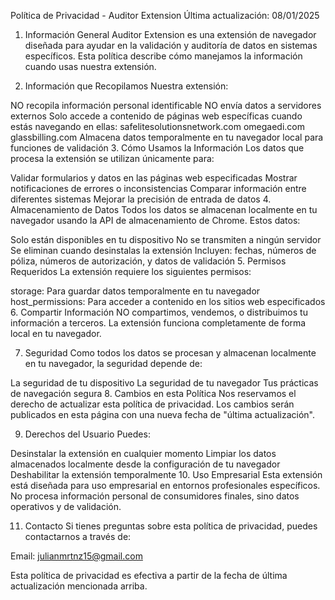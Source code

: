 Política de Privacidad - Auditor Extension
Última actualización: 08/01/2025
1. Información General
Auditor Extension es una extensión de navegador diseñada para ayudar en la validación y auditoría de datos en sistemas específicos. Esta política describe cómo manejamos la información cuando usas nuestra extensión.

2. Información que Recopilamos
Nuestra extensión:

NO recopila información personal identificable
NO envía datos a servidores externos
Solo accede a contenido de páginas web específicas cuando estás navegando en ellas:
safelitesolutionsnetwork.com
omegaedi.com
glassbilling.com
Almacena datos temporalmente en tu navegador local para funciones de validación
3. Cómo Usamos la Información
Los datos que procesa la extensión se utilizan únicamente para:

Validar formularios y datos en las páginas web especificadas
Mostrar notificaciones de errores o inconsistencias
Comparar información entre diferentes sistemas
Mejorar la precisión de entrada de datos
4. Almacenamiento de Datos
Todos los datos se almacenan localmente en tu navegador usando la API de almacenamiento de Chrome. Estos datos:

Solo están disponibles en tu dispositivo
No se transmiten a ningún servidor
Se eliminan cuando desinstalas la extensión
Incluyen: fechas, números de póliza, números de autorización, y datos de validación
5. Permisos Requeridos
La extensión requiere los siguientes permisos:

storage: Para guardar datos temporalmente en tu navegador
host_permissions: Para acceder a contenido en los sitios web especificados
6. Compartir Información
NO compartimos, vendemos, o distribuimos tu información a terceros. La extensión funciona completamente de forma local en tu navegador.

7. Seguridad
Como todos los datos se procesan y almacenan localmente en tu navegador, la seguridad depende de:

La seguridad de tu dispositivo
La seguridad de tu navegador
Tus prácticas de navegación segura
8. Cambios en esta Política
Nos reservamos el derecho de actualizar esta política de privacidad. Los cambios serán publicados en esta página con una nueva fecha de "última actualización".

9. Derechos del Usuario
Puedes:

Desinstalar la extensión en cualquier momento
Limpiar los datos almacenados localmente desde la configuración de tu navegador
Deshabilitar la extensión temporalmente
10. Uso Empresarial
Esta extensión está diseñada para uso empresarial en entornos profesionales específicos. No procesa información personal de consumidores finales, sino datos operativos y de validación.

11. Contacto
Si tienes preguntas sobre esta política de privacidad, puedes contactarnos a través de:

Email: julianmrtnz15@gmail.com

Esta política de privacidad es efectiva a partir de la fecha de última actualización mencionada arriba.
